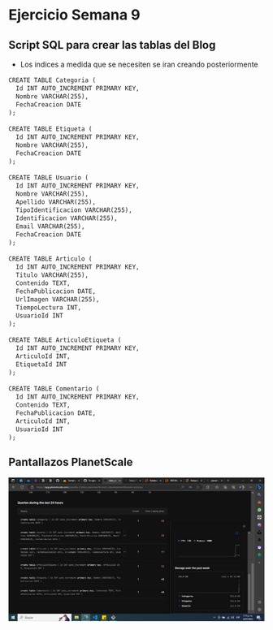 # Ejercicio Semana 9
## Script SQL para crear las tablas del Blog
- Los indices a medida que se necesiten se iran creando posteriormente

```
CREATE TABLE Categoria (
  Id INT AUTO_INCREMENT PRIMARY KEY,
  Nombre VARCHAR(255),
  FechaCreacion DATE
);

CREATE TABLE Etiqueta (
  Id INT AUTO_INCREMENT PRIMARY KEY,
  Nombre VARCHAR(255),
  FechaCreacion DATE
);

CREATE TABLE Usuario (
  Id INT AUTO_INCREMENT PRIMARY KEY,
  Nombre VARCHAR(255),
  Apellido VARCHAR(255),
  TipoIdentificacion VARCHAR(255),
  Identificacion VARCHAR(255),
  Email VARCHAR(255),
  FechaCreacion DATE
);

CREATE TABLE Articulo (
  Id INT AUTO_INCREMENT PRIMARY KEY,
  Titulo VARCHAR(255),
  Contenido TEXT,
  FechaPublicacion DATE,
  UrlImagen VARCHAR(255),
  TiempoLectura INT,
  UsuarioId INT
);

CREATE TABLE ArticuloEtiqueta (
  Id INT AUTO_INCREMENT PRIMARY KEY,
  ArticuloId INT,
  EtiquetaId INT
);

CREATE TABLE Comentario (
  Id INT AUTO_INCREMENT PRIMARY KEY,
  Contenido TEXT,
  FechaPublicacion DATE,
  ArticuloId INT,
  UsuarioId INT
);
```
## Pantallazos PlanetScale

![Alt text](image.png)